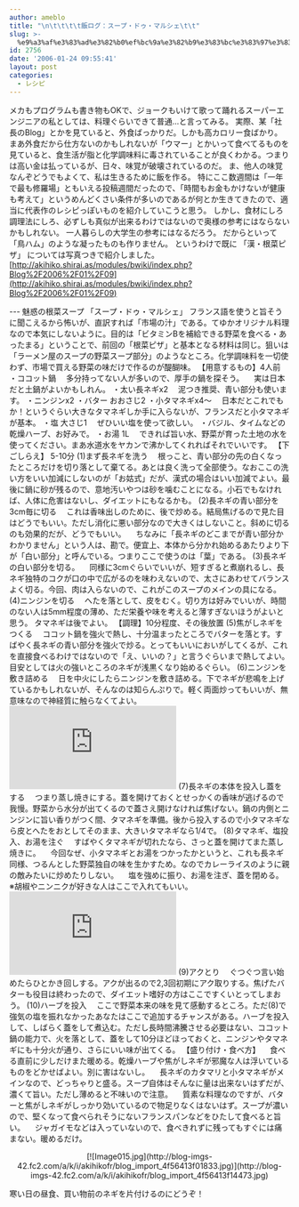 ```yaml
---
author: ameblo
title: "\n\t\t\t\t飯ログ：スープ・ドゥ・マルシェ\t\t"
slug: >-
  %e9%a3%af%e3%83%ad%e3%82%b0%ef%bc%9a%e3%82%b9%e3%83%bc%e3%83%97%e3%83%bb%e3%83%89%e3%82%a5%e3%83%bb%e3%83%9e%e3%83%ab%e3%82%b7%e3%82%a7
id: 2756
date: '2006-01-24 09:55:41'
layout: post
categories:
  - レシピ
---
```


メカもプログラムも書き物もOKで、ジョークもいけて歌って踊れるスーパーエンジニアの私としては、料理ぐらいできて普通…と言ってみる。 実際、某「社長のBlog」とかを見ていると、外食ばっかりだ。しかも高カロリー食ばかり。まあ外食だから仕方ないのかもしれないが「ウマー」とかいって食べてるものを見ていると、食生活が脂と化学調味料に毒されていることが良くわかる。つまりは高い金は払っているが、日々、味覚が破壊されているのだ。 ま、他人の味覚なんぞどうでもよくて、私は生きるために飯を作る。 特にここ数週間は「一年で最も修羅場」ともいえる投稿週間だったので、「時間もお金もかけないが健康も考えて」というめんどくさい条件が多いのであるが何とか生きてきたので、適当に代表作のレシピっぽいものを紹介していこうと思う。 しかし、食材にしろ調理法にしろ、必ずしも真似が出来るわけではないので奥様の参考にはならないかもしれない。 一人暮らしの大学生の参考にはなるだろう。 だからといって「鳥ハム」のような凝ったものも作りません。 というわけで既に 「漢・根菜ピザ」 については写真つきで紹介しました。 [http://akihiko.shirai.as/modules/bwiki/index.php?Blog%2F2006%2F01%2F09](http://akihiko.shirai.as/modules/bwiki/index.php?Blog%2F2006%2F01%2F09)

--- 魅惑の根菜スープ 「スープ・ドゥ・マルシェ」 フランス語を使うと旨そうに聞こえるから怖いが、直訳すれば「市場の汁」である。てゆかオリジナル料理なので本気にしないように。目的は「ビタミンBを補給できる野菜を食べる・あったまる」ということで、前回の「根菜ピザ」と基本となる材料は同じ。狙いは「ラーメン屋のスープの野菜スープ部分」のようなところ。化学調味料を一切使わず、市場で買える野菜の味だけで作るのが醍醐味。 【用意するもの】4人前 ・ココット鍋 　多分持ってない人が多いので、厚手の鍋を探そう。 　実は日本だと土鍋がよいかもしれん。 ・太い長ネギx2 　泥つき推奨、青い部分も使います。 ・ニンジンx2 ・バター おおさじ2 ・小タマネギx4～ 　日本だとこれでもか！というぐらい大きなタマネギしか手に入らないが、フランスだと小タマネギが基本。 ・塩 大さじ1 　ぜひいい塩を使って欲しい。 ・バジル、タイムなどの乾燥ハーブ、お好みで。 ・お湯 1L 　できれば旨い水、野菜が育った土地の水を使ってください。まあ水道水をヤカンで沸かしてくれればそれでいいです。 【下ごしらえ】 5-10分 (1)まず長ネギを洗う 　根っこと、青い部分の先の白くなったところだけを切り落として棄てる。あとは良く洗って全部使う。なおここの洗い方をいい加減にしないのが「お姑式」だが、漢式の場合はいい加減でよい。最後に鍋に砂が残るので、意地汚いやつは砂を噛むことになる。小石でもなければ、人体に危害はないし、ダイエットにもなるかも。 (2)長ネギの青い部分を3cm毎に切る 　これは香味出しのために、後で炒める。結局焦げるので見た目はどうでもいい。ただし消化に悪い部分なので大きくはしないこと。斜めに切るのも効果的だが、どうでもいい。 　ちなみに「長ネギのどこまでが青い部分かわかりません」という人は、勘で。便宜上、本体から分かれ始めるあたりより下が「白い部分」と呼んでいる。つまりここで使うのは「葉」である。 (3)長ネギの白い部分を切る。 　同様に3cmぐらいでいいが、短すぎると煮崩れるし、長ネギ独特のコクが口の中で広がるのを味わえないので、太さにあわせてバランスよく切る。今回、肉は入らないので、これがこのスープのメインの具になる。 (4)ニンジンを切る 　へたを落として、皮をむく。切り方は好みでいいが、時間のない人は5mm程度の薄め、ただ栄養や味を考えると薄すぎないほうがよいと思う。 タマネギは後でよい。 【調理】10分程度、その後放置 (5)焦がしネギをつくる 　ココット鍋を強火で熱し、十分温まったところでバターを落とす。すばやく長ネギの青い部分を強火で炒る。とってもいいにおいがしてくるが、これを直接食べるわけではないので「え、いいの？」と言うぐらいまで熱してよい。目安としては火の強いところのネギが浅黒くなり始めるぐらい。 (6)ニンジンを敷き詰める 　日を中火にしたらニンジンを敷き詰める。下でネギが悲鳴を上げているかもしれないが、そんなのは知らんぷりで。軽く両面炒ってもいいが、無意味なので神経質に触らなくてよい。 ![](http://akihiko.shirai.as/modules/bwiki/index.php?plugin=attach&refer=Blog%2F2006-01-23&openfile=Image011.jpg) (7)長ネギの本体を投入し蓋をする 　つまり蒸し焼きにする。蓋を開けておくとせっかくの香味が逃げるので我慢。野菜から水分が出てくるので蓋さえ開けなければ焦げない。鍋の内側とニンジンに旨い香りがつく間、タマネギを準備。後から投入するので小タマネギなら皮とへたをおとしてそのまま、大きいタマネギなら1/4で。 (8)タマネギ、塩投入、お湯を注ぐ 　すばやくタマネギが切れたなら、さっと蓋を開けてまた蒸し焼きに。 　今回なぜ、小タマネギとお湯をつかったかというと、これも長ネギ同様、つるんとした野菜独自の味を生かすため。なのでカレーライスのように親の敵みたいに炒めたりしない。 　塩を強めに振り、お湯を注ぎ、蓋を閉める。 ※胡椒やニンニクが好きな人はここで入れてもいい。 ![](http://akihiko.shirai.as/modules/bwiki/index.php?plugin=ref&page=Blog%2F2006-01-23&src=Image012.jpg) (9)アクとり 　ぐつぐつ言い始めたらひとかき回しする。アクが出るので2,3回初期にアク取りする。焦げたバターも役目は終わったので、ダイエット嗜好の方はここですくいとってしまおう。 (10)ハーブを投入 　ここで野菜本来の味を見て感動するところ。ただ(8)で強気の塩を振れなかったあなたはここで追加するチャンスがある。ハーブを投入して、しばらく蓋をして煮込む。ただし長時間沸騰させる必要はない、ココット鍋の能力で、火を落として、蓋をして10分ほどほっておくと、ニンジンやタマネギにも十分火が通り、さらにいい味が出てくる。 【盛り付け・食べ方】 　食べる直前に少しだけまた暖める。乾燥ハーブや焦がしネギが邪魔な人は浮いているものをどかせばよい。別に害はないし。 　長ネギのカタマリと小タマネギがメインなので、どっちゃりと盛る。スープ自体はそんなに量は出来ないはずだが、濃くて旨い。ただし薄めると不味いので注意。 　質素な料理なのですが、バターと焦がしネギがしっかり効いているので物足りなくはないはず。スープが濃いので、堅くなって食べられそうにないフランスパンなどをひたして食べると旨い。 　ジャガイモなどは入っていないので、食べきれずに残ってもすぐには痛まない。暖めるだけ。

<div align="center">[![Image015.jpg](http://blog-imgs-42.fc2.com/a/k/i/akihikofr/blog_import_4f56413f01833.jpg)](http://blog-imgs-42.fc2.com/a/k/i/akihikofr/blog_import_4f56413f14473.jpg)</div>

寒い日の昼食、買い物前のネギを片付けるのにどうぞ！